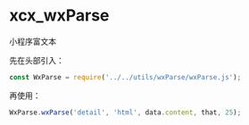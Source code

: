 # xcx_wxParse
小程序富文本

先在头部引入：

```js
const WxParse = require('../../utils/wxParse/wxParse.js');
```

再使用：

```js
WxParse.wxParse('detail', 'html', data.content, that, 25);
```